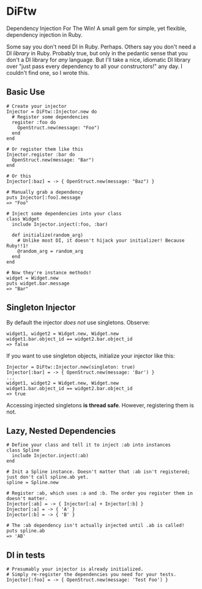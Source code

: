 # DiFtw

Dependency Injection For The Win! A small gem for simple, yet flexible, dependency injection in Ruby.

Some say you don't need DI in Ruby. Perhaps. Others say you don't need a DI *library* in Ruby. Probably true, but only in the pedantic sense that you don't a DI library for *any* language. But I'll take a nice, idiomatic DI library over "just pass every dependency to all your constructors!" any day. I couldn't find one, so I wrote this.

## Basic Use

    # Create your injector
    Injector = DiFtw::Injector.new do
      # Register some dependencies
      register :foo do
        OpenStruct.new(message: "Foo")
      end
    end

    # Or register them like this
    Injector.register :bar do
      OpenStruct.new(message: "Bar")
    end

    # Or this
    Injector[:baz] = -> { OpenStruct.new(message: "Baz") }

    # Manually grab a dependency
    puts Injector[:foo].message
    => "Foo"

    # Inject some dependencies into your class
    class Widget
      include Injector.inject(:foo, :bar)
      
      def initialize(random_arg)
        # Unlike most DI, it doesn't hijack your initializer! Because Ruby!!1!
        @random_arg = random_arg
      end
    end

    # Now they're instance methods!
    widget = Widget.new
    puts widget.bar.message
    => "Bar"

## Singleton Injector

By default the injector *does not* use singletons. Observe:

    widget1, widget2 = Widget.new, Widget.new
    widget1.bar.object_id == widget2.bar.object_id
    => false

If you want to use singleton objects, initialize your injector like this:

    Injector = DiFtw::Injector.new(singleton: true)
    Injector[:bar] = -> { OpenStruct.new(message: 'Bar') }
    ...
    widget1, widget2 = Widget.new, Widget.new
    widget1.bar.object_id == widget2.bar.object_id
    => true

Accessing injected singletons **is thread safe**. However, registering them is not.

## Lazy, Nested Dependencies

    # Define your class and tell it to inject :ab into instances
    class Spline
      include Injector.inject(:ab)
    end
    
    # Init a Spline instance. Doesn't matter that :ab isn't registered; just don't call spline.ab yet.
    spline = Spline.new

    # Register :ab, which uses :a and :b. The order you register them in doesn't matter.
    Injector[:ab] = -> { Injector[:a] + Injector[:b] }
    Injector[:a] = -> { 'A' }
    Injector[:b] = -> { 'B' }

    # The :ab dependency isn't actually injected until .ab is called!
    puts spline.ab
    => 'AB'
## DI in tests

    # Presumably your injector is already initialized.
    # Simply re-register the dependencies you need for your tests.
    Injector[:foo] = -> { OpenStruct.new(message: 'Test Foo') }
